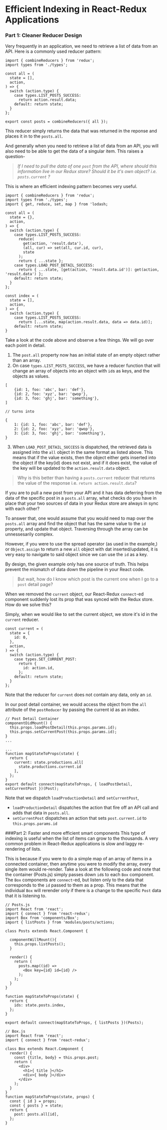 # Efficient Indexing in React-Redux Applications

### Part 1: Cleaner Reducer Design

Very frequently in an application, we need to retrieve a list of data from an API. Here is a commonly used reducer pattern:

```
import { combineReducers } from 'redux';
import types from './types';

const all = (
  state = [],
  action,
) => {
  switch (action.type) {
    case types.LIST_POSTS_SUCCESS:
      return action.result.data;
    default: return state;
  }
};

export const posts = combineReducers({ all });
```
This reducer simply returns the data that was returned in the reponse and places it in to the `posts.all`.

And generally when you need to retrieve a list of data from an API, you will also need to be able to get the data of a singular item. This raises a question- 


> *If I need to pull the data of one `post` from the API, where should this information live in our Redux store? Should it be it's own object? i.e. `posts.current` ?*

This is where an efficient indexing pattern becomes very useful.

```
import { combineReducers } from 'redux';
import types from './types';
import { get, reduce, set, map } from 'lodash;

const all = (
  state = {},
  action,
) => {
  switch (action.type) {
    case types.LIST_POSTS_SUCCESS:
      reduce(
        get(action, 'result.data'),
        (all, cur) => set(all, cur.id, cur),
        state
      );
      return { ...state };
    case types.LOAD_POST_DETAIL_SUCCESS:
      return { ...state, [get(action, 'result.data.id')]: get(action, 'result.data') };
    default: return state;
  }
};

const index = (
  state = [],
  action,
) => {
  switch (action.type) {
    case types.LIST_POSTS_SUCCESS:
      return [...state, map(action.result.data, data => data.id)];
    default: return state;
}
```

Take a look at the code above and observe a few things. We will go over each point in detail.

1. The `post.all` property now has an initial state of an empty object rather than an array.
2. On case `types.LIST_POSTS_SUCCESS`, we have a reducer function that will change an array of objects into an object with `id`s as keys, and the objects as values.

```
[
	{id: 1, foo: 'abc', bar: 'def'},
	{id: 2, foo: 'xyz', bar: 'qwop'},
	{id: 3, foo: 'ghj', bar: 'something'},
]

// turns into

{ 
	1: {id: 1, foo: 'abc', bar: 'def'}, 
	2: {id: 2, foo: 'xyz', bar: 'qwop'}, 
	3: {id: 3, foo: 'ghj', bar: 'something'}, 
}

```

3. When `LOAD_POST_DETAIL_SUCCESS` is dispatched, the retrieved data is assigned into the `all` object in the same format as listed above. This means that if the value exists, then the object either gets inserted into the object if the key(id) does not exist, and if it does exist, the value of the key will be updated to the `action.result.data` object.

> Why is this better than having a `posts.current` reducer that returns the value of the response i.e. `return action.result.data`?

If you are to pull a new post from your API and it has data deferring from the data of the specific post in a `posts.all` array, what checks do you have in place that your two sources of data in your Redux store are always in sync with each other? 

To answer that, one would assume that you would need to map over the `posts.all` array and find the object that has the same value to the `id` property, and update that object. Traversing through the array can be unnessesarily complex.

However, if you were to use the spread operator (as used in the example,) or `Object.assign` to return a new `all` object with dat inserted/updated, it is very easy to navigate to said object since we can use the `id` as a key.

By design, the given example only has one source of truth. This helps prevent the mismatch of data down the pipeline in your React code. 

> But wait, how do I know which post is the current one when I go to a `post` detail page? 

When we removed the `current` object, our React-Redux `connect`-ed component suddenly lost its prop that was synced with the Redux store. How do we solve this?

Simply, when we would like to set the current object, we store it's id in the `current` reducer.

```
const current = (
  state = {
    id: 0,
  },
  action,
) => {
  switch (action.type) {
    case types.SET_CURRENT_POST:
      return {
        id: action.id,
      };
    default: return state;
  }
};
```

Note that the reducer for `current` does not contain any data, only an `id`.

In our post detail container, we would access the object from the `all` attribute of the `postReducer` by passing the current id as an index.

```
// Post Detail Container
componentDidMount() {
  this.props.loadPostDetail(this.props.params.id);
  this.props.setCurrentPost(this.props.params.id);
}
...

...
function mapStateToProps(state) {
  return {
    current: state.productions.all[
      state.productions.current.id
    ],
  };
}
export default connect(mapStateToProps, { loadPostDetail, setCurrentPost })(Post);

```

Note that we dispatch `loadProductionDetail` and `setCurrentPost`, 

* `loadProductionDetail` dispatches the action that fire off an API call and adds that data in `posts.all`.
* `setCurrentPost` dispatches an action that sets `post.current.id` to `this.props.params.id`


###Part 2: Faster and more efficient smart components
This type of indexing is useful when the list of items can grow to the thousands. A very common problem in React-Redux applications is slow and laggy re-rendering of lists.

This is because if you were to do a simple map of an array of items in a connected container, then anytime you were to modify the array, every single item would re-render. Take a look at the following code and note that the container (Posts.js) simply passes down `id`s to each `Box` component. The `Box` components are `connect`-ed, but listen only to the data that corresponds to the `id` passed to them as a prop. This means that the individual `Box` will rerender only if there is a change to the specific `Post` data that it is listening to.


```
// Posts.js
import React from 'react';
import { connect } from 'react-redux';
import Box from 'components/Box';
import { listPosts } from 'modules/posts/actions;

class Posts extends React.Component {

  componentWillMount(){
    this.props.listPosts();
  }

  render() {
    return (
	  posts.map((id) =>
	    <Box key={id} id={id} />
	  );
	);
  }
}

function mapStateToProps(state) {
  return {
    ids: state.posts.index,
  };
}

export default connect(mapStateToProps, { listPosts })(Posts);

```

```
// Box.js
import React from 'react';
import { connect } from 'react-redux';

class Box extends React.Component {
  render() {
    const {title, body} = this.props.post;
    return (
      <div>
        <h1>{ title }</h1>
        <div>{ body }</div>
      </div>
    );
  }
}
function mapStateToProps(state, props) {
  const { id } = props;
  const { posts } = state;
  return {
    post: posts.all[id],
  };
}
```
